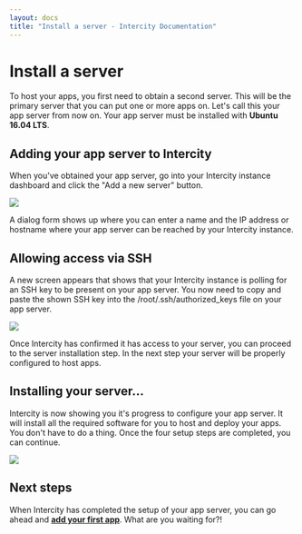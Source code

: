 ```yaml
---
layout: docs
title: "Install a server - Intercity Documentation"
---
```


<h1 class="m-t-0">Install a server</h1>

To host your apps, you first need to obtain a second server. This will be the primary server that you can put one or more apps on. Let's call this your app server from now on. Your app server must be installed with **Ubuntu 16.04 LTS**.

## Adding your app server to Intercity

When you've obtained your app server, go into your Intercity instance dashboard and click the "Add a new server" button.

<img src="/images/docs-add-server@2x.png" class="img-responsive">

A dialog form shows up where you can enter a name and the IP address or hostname where your app server can be reached by your Intercity instance.

## Allowing access via SSH

A new screen appears that shows that your Intercity instance is polling for an SSH key to be present on your app server. You now need to copy and paste the shown SSH key into the /root/.ssh/authorized_keys file on your app server.

<img src="/images/docs-ssh-check@2x.png" class="img-responsive">

Once Intercity has confirmed it has access to your server, you can proceed to the server installation step. In the next step your server will be properly configured to host apps.

## Installing your server...

Intercity is now showing you it's progress to configure your app server. It will install all the required software for you to host and deploy your apps. You don't have to do a thing. Once the four setup steps are completed, you can continue.

<img src="/images/docs-server-setup@2x.png" class="img-responsive">

## Next steps

When Intercity has completed the setup of your app server, you can go ahead and **[add your first app](/docs/add-app.html)**. What are you waiting for?!
